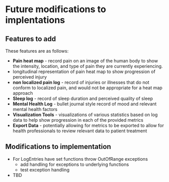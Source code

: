 # Future modifications to implentations

## Features to add

These features are as follows:
- **Pain heat map** - record pain on an image of the human body to show the intensity, 
location, and type of pain they are currently experiencing.
- longitudinal representation of pain heat map to show progression of perceived injury
- **non localized pain log** - record of injuries or illnesses that do not conform to
localized pain, and would not be appropriate for a heat map approach
- **Sleep log** - record of sleep duration and perceived quality of sleep
- **Mental Health Log** - bullet journal style record of mood and relevant mental health 
factors
- **Visualization Tools** - visualizations of various statistics based on log data to help 
show progression in each of the provided metrics
- **Export Data** - potentially allowing for metrics to be exported to allow for health 
professionals to review relevant data to patient treatment

## Modifications to implementation

- For LogEntries have set functions throw OutOfRange exceptions
    - add handling for exceptions to underlying functions
    - test exception handling
- TBD